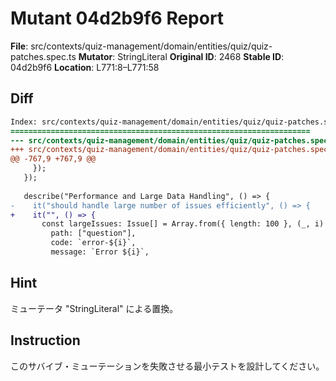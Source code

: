 # Mutant 04d2b9f6 Report

**File**: src/contexts/quiz-management/domain/entities/quiz/quiz-patches.spec.ts
**Mutator**: StringLiteral
**Original ID**: 2468
**Stable ID**: 04d2b9f6
**Location**: L771:8–L771:58

## Diff

```diff
Index: src/contexts/quiz-management/domain/entities/quiz/quiz-patches.spec.ts
===================================================================
--- src/contexts/quiz-management/domain/entities/quiz/quiz-patches.spec.ts	original
+++ src/contexts/quiz-management/domain/entities/quiz/quiz-patches.spec.ts	mutated #2468
@@ -767,9 +767,9 @@
     });
   });
 
   describe("Performance and Large Data Handling", () => {
-    it("should handle large number of issues efficiently", () => {
+    it("", () => {
       const largeIssues: Issue[] = Array.from({ length: 100 }, (_, i) => ({
         path: ["question"],
         code: `error-${i}`,
         message: `Error ${i}`,
```

## Hint

ミューテータ "StringLiteral" による置換。

## Instruction

このサバイブ・ミューテーションを失敗させる最小テストを設計してください。
